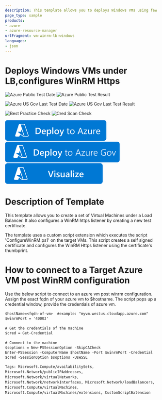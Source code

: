 ```yaml
---
description: This template allows you to deploys Windows VMs using few different options for the Windows version. This template also configures a WinRM https listener on VMs
page_type: sample
products:
- azure
- azure-resource-manager
urlFragment: vm-winrm-lb-windows
languages:
- json
---
```

# Deploys Windows VMs under LB,configures WinRM Https

![Azure Public Test Date](https://azurequickstartsservice.blob.core.windows.net/badges/demos/vm-winrm-lb-windows/PublicLastTestDate.svg)
![Azure Public Test Result](https://azurequickstartsservice.blob.core.windows.net/badges/demos/vm-winrm-lb-windows/PublicDeployment.svg)

![Azure US Gov Last Test Date](https://azurequickstartsservice.blob.core.windows.net/badges/demos/vm-winrm-lb-windows/FairfaxLastTestDate.svg)
![Azure US Gov Last Test Result](https://azurequickstartsservice.blob.core.windows.net/badges/demos/vm-winrm-lb-windows/FairfaxDeployment.svg)

![Best Practice Check](https://azurequickstartsservice.blob.core.windows.net/badges/demos/vm-winrm-lb-windows/BestPracticeResult.svg)
![Cred Scan Check](https://azurequickstartsservice.blob.core.windows.net/badges/demos/vm-winrm-lb-windows/CredScanResult.svg)

[![Deploy To Azure](https://raw.githubusercontent.com/Azure/azure-quickstart-templates/master/1-CONTRIBUTION-GUIDE/images/deploytoazure.svg?sanitize=true)](https://portal.azure.com/#create/Microsoft.Template/uri/https%3A%2F%2Fraw.githubusercontent.com%2FAzure%2Fazure-quickstart-templates%2Fmaster%2Fdemos%2Fvm-winrm-lb-windows%2Fazuredeploy.json)
[![Deploy To Azure US Gov](https://raw.githubusercontent.com/Azure/azure-quickstart-templates/master/1-CONTRIBUTION-GUIDE/images/deploytoazuregov.svg?sanitize=true)](https://portal.azure.us/#create/Microsoft.Template/uri/https%3A%2F%2Fraw.githubusercontent.com%2FAzure%2Fazure-quickstart-templates%2Fmaster%2Fdemos%2Fvm-winrm-lb-windows%2Fazuredeploy.json)
[![Visualize](https://raw.githubusercontent.com/Azure/azure-quickstart-templates/master/1-CONTRIBUTION-GUIDE/images/visualizebutton.svg?sanitize=true)](http://armviz.io/#/?load=https%3A%2F%2Fraw.githubusercontent.com%2FAzure%2Fazure-quickstart-templates%2Fmaster%2Fdemos%2Fvm-winrm-lb-windows%2Fazuredeploy.json)

Description of Template
=======================
This template allows you to create a set of Virtual Machines under a Load Balancer. It also configures a WinRM https listener by creating a new test certificate.

The template uses a custom script extension which executes the script 'ConfigureWinRM.ps1' on the target VMs.
This script creates a self signed certificate and configures the WinRM Https listener using the certificate's thumbprint.

How to connect to a Target Azure VM post WinRM configuration
============================================================
Use the below script to connect to an azure vm post winrm configuration. Assign the exact fqdn of your azure vm to $hostname.
The script pops up a credential window, provide the credentials of azure vm.

	$hostName=<fqdn-of-vm>  #example: "myvm.westus.cloudapp.azure.com"
	$winrmPort = '40003'

	# Get the credentials of the machine
	$cred = Get-Credential

	# Connect to the machine
	$soptions = New-PSSessionOption -SkipCACheck
	Enter-PSSession -ComputerName $hostName -Port $winrmPort -Credential $cred -SessionOption $soptions -UseSSL

`Tags: Microsoft.Compute/availabilitySets, Microsoft.Network/publicIPAddresses, Microsoft.Network/virtualNetworks, Microsoft.Network/networkInterfaces, Microsoft.Network/loadBalancers, Microsoft.Compute/virtualMachines, Microsoft.Compute/virtualMachines/extensions, CustomScriptExtension`
